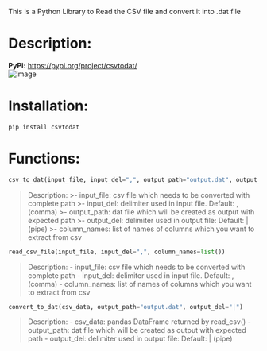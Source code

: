 This is a Python Library to Read the CSV file and convert it into .dat file

# Description: 
**PyPi:** https://pypi.org/project/csvtodat/ <br />
![image](https://user-images.githubusercontent.com/29909977/200530068-5d78646d-cd5c-473f-98ed-7c6c140a0953.png)

# Installation:
``` pip install csvtodat ```

# Functions:
 ```python
 csv_to_dat(input_file, input_del=",", output_path="output.dat", output_del="|", column_names=list())
 ```
 > Description:
    >- input_file: csv file which needs to be converted with complete path
    >- input_del: delimiter used in input file. Default: , (comma)
    >- output_path: dat file which will be created as output with expected path
    >- output_del: delimiter used in output file: Default: | (pipe)
    >- column_names: list of names of columns which you want to extract from csv

```python
read_csv_file(input_file, input_del=",", column_names=list()) 
```
> Description:
    - input_file: csv file which needs to be converted with complete path
    - input_del: delimiter used in input file. Default: , (comma)
    - column_names: list of names of columns which you want to extract from csv

```python
convert_to_dat(csv_data, output_path="output.dat", output_del="|") 
```
> Description:
    - csv_data: pandas DataFrame returned by read_csv()
    - output_path: dat file which will be created as output with expected path
    - output_del: delimiter used in output file: Default: | (pipe)